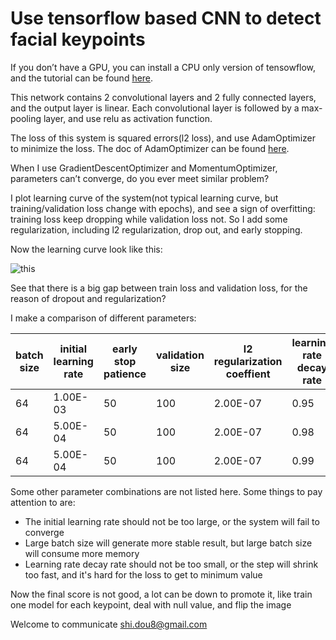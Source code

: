 # Use tensorflow based CNN to detect facial keypoints

If you don’t have a GPU, you can install a CPU only version of tensowflow, and the tutorial can be found [here](https://www.tensorflow.org/versions/r0.7/get_started/os_setup.html#pip-installation). 
   
This network contains 2 convolutional layers and 2 fully connected layers, and the output layer is linear. Each convolutional layer is followed by a max-pooling layer, and use relu as activation function.

The loss of this system is squared errors(l2 loss), and use AdamOptimizer to minimize the loss. The doc of AdamOptimizer can be found [here](https://github.com/jikexueyuanwiki/tensorflow-zh/blob/master/SOURCE/api_docs/python/train.md#AdamOptimizer).  
   
When I use GradientDescentOptimizer and MomentumOptimizer, parameters can’t converge, do you ever meet similar problem?

I plot learning curve of the system(not typical learning curve, but training/validation loss change with epochs), and see a sign of overfitting: training loss keep dropping while validation loss not. So I add some regularization, including l2 regularization, drop out, and early stopping. 

Now the learning curve look like this: 

![this](https://github.com/saber1988/facial-keypoints-detection/blob/master/learning_curve1.png) 

See that there is a big gap between train loss and validation loss, for the reason of dropout and regularization?

I make a comparison of different parameters: 
  
batch size | initial learning rate | early stop patience | validation size | l2 regularization coeffient | learning rate decay rate | optimizer | best loss
---|---|---|---|---|---|---|---
64 | 1.00E-03 | 50 | 100 | 2.00E-07 | 0.95 | AdamOptimizer | 0.015985    
64 | 5.00E-04 | 50 | 100 | 2.00E-07 | 0.98 | AdamOptimizer | 0.016929  
64 | 5.00E-04 | 50 | 100 | 2.00E-07 | 0.99 | AdamOptimizer | 0.021319  

Some other parameter combinations are not listed here. Some things to pay attention to are:  
 
* The initial learning rate should not be too large, or the system will fail to converge   
* Large batch size will generate more stable result, but large batch size will consume more memory   
* Learning rate decay rate should not be too small, or the step will shrink too fast, and it's hard for the loss to get to minimum value   

Now the final score is not good, a lot can be down to promote it, like train one model for each keypoint, deal with null value, and flip the image   

Welcome to communicate
shi.dou8@gmail.com






